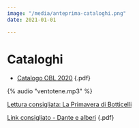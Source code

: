 ```yaml
---
image: "/media/anteprima-cataloghi.png"
date: 2021-01-01

---
```

# Cataloghi

* [Catalogo OBL 2020](/media/catal-agg-giugno-2020-full.pdf) {.pdf}

{% audio "ventotene.mp3" %}

[Lettura consigliata: La Primavera di Botticelli](https://www.guidaturistica-michelebusillo.com/it/dettagli-di-primavera/)

[Link consigliato - Dante e alberi](/media/dante-e-alberi.pdf "Alberi e Dante") {.pdf}